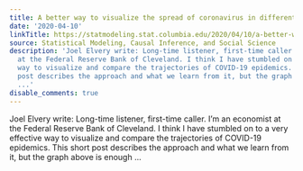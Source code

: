 ```yaml
---
title: A better way to visualize the spread of coronavirus in different countries?
date: '2020-04-10'
linkTitle: https://statmodeling.stat.columbia.edu/2020/04/10/a-better-way-to-visualize-the-spread-of-coronavirus-in-different-countries/
source: Statistical Modeling, Causal Inference, and Social Science
description: 'Joel Elvery write: Long-time listener, first-time caller. I’m an economist
  at the Federal Reserve Bank of Cleveland. I think I have stumbled on to a very effective
  way to visualize and compare the trajectories of COVID-19 epidemics. This short
  post describes the approach and what we learn from it, but the graph above is enough
  ...'
disable_comments: true
---
```

Joel Elvery write: Long-time listener, first-time caller. I’m an economist at the Federal Reserve Bank of Cleveland. I think I have stumbled on to a very effective way to visualize and compare the trajectories of COVID-19 epidemics. This short post describes the approach and what we learn from it, but the graph above is enough ...